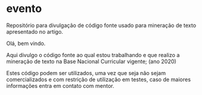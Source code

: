 # evento
Repositório para divulgação de código fonte usado para mineração de texto apresentado no artigo. 

Olá, bem vindo.

Aqui divulgo o código fonte ao qual estou trabalhando e que realizo a mineração de texto na Base Nacional Curricular vigente; (ano 2020)

Estes código podem ser utilizados, uma vez que seja não sejam comercializados e com restrição de utilização em testes, caso de maiores informações entra em contato com mentor.
